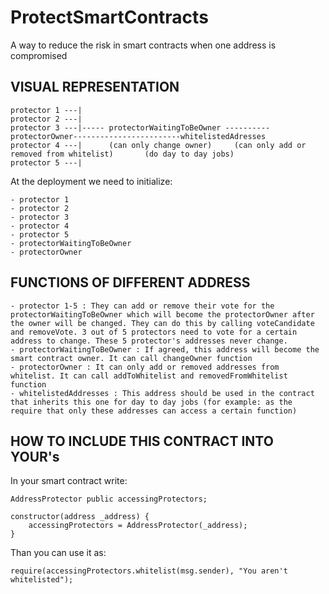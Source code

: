 # ProtectSmartContracts
A way to reduce the risk in smart contracts when one address is compromised

VISUAL REPRESENTATION
---------------------

    protector 1 ---|
    protector 2 ---|
    protector 3 ---|----- protectorWaitingToBeOwner ---------- protectorOwner------------------------whitelistedAdresses
    protector 4 ---|      (can only change owner)     (can only add or removed from whitelist)       (do day to day jobs)
    protector 5 ---|



At the deployment we need to initialize:

    - protector 1
    - protector 2
    - protector 3
    - protector 4
    - protector 5
    - protectorWaitingToBeOwner
    - protectorOwner
    
FUNCTIONS OF DIFFERENT ADDRESS
------------------------------

    - protector 1-5 : They can add or remove their vote for the protectorWaitingToBeOwner which will become the protectorOwner after the owner will be changed. They can do this by calling voteCandidate and removeVote. 3 out of 5 protectors need to vote for a certain address to change. These 5 protector's addresses never change.
    - protectorWaitingToBeOwner : If agreed, this address will become the smart contract owner. It can call changeOwner function
    - protectorOwner : It can only add or removed addresses from whitelist. It can call addToWhitelist and removedFromWhitelist function
    - whitelistedAddresses : This address should be used in the contract that inherits this one for day to day jobs (for example: as the require that only these addresses can access a certain function)
    
HOW TO INCLUDE THIS CONTRACT INTO YOUR's
----------------------------------------

In your smart contract write:

    AddressProtector public accessingProtectors;

    constructor(address _address) {
        accessingProtectors = AddressProtector(_address);
    }
    
Than you can use it as: 

    require(accessingProtectors.whitelist(msg.sender), "You aren't whitelisted");
